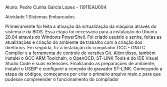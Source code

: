 Aluno: Pedro Cunha Garcia Lopes - 11911EAU004

Atividade 1 Sistemas Embarcados

Primeiramente foi feita a ativação da virtualização da máquina através do sistema e da BIOS. Essa etapa foi necessária para a instalação do Ubuntu 20.04 através do Windows PowerShell. Foi criado usuário e senha, feitas as atualizações e criação do ambiente de trabalho com a criação dos diretórios.
Em seguida, fiz a instalação do compilador GCC - GNU C Compiler e a ferramenta de controle de versões Git. Além disso, também instalei o GCC ARM Toolchain, o OpenOCD, ST-LINK Tools e do IDE Visual Studio Code e suas extensões. Finalizando as preparações de ambiente, instalei o USBIP e configurei a conexão do gravador ST-LINK.
Começando a etapa de códigos, começamos por criar o primeiro arquivo main.c para que pudesse compreender o funcionamento do compilador
